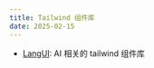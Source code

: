 ```yaml
---
title: Tailwind 组件库
date: 2025-02-15
---
```

- [LangUI](https://www.langui.dev/components): AI 相关的 tailwind 组件库
